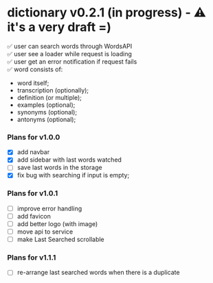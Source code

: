# dictionary v0.2.1 (in progress) - ⚠️ it's a very draft =)

✅ user can search words through WordsAPI <br/>
✅ user see a loader while request is loading <br/>
✅ user get an error notification if request fails <br/>
✅ word consists of:

* word itself;
* transcription (optionally);
* definition (or multiple);
* examples (optional);
* synonyms (optional);
* antonyms (optional);

### Plans for v1.0.0
- [x] add navbar
- [x] add sidebar with last words watched
- [ ] save last words in the storage
- [x] fix bug with searching if input is empty;

### Plans for v1.0.1
- [ ] improve error handling
- [ ] add favicon
- [ ] add better logo (with image)
- [ ] move api to service
- [ ] make Last Searched scrollable

### Plans for v1.1.1
- [ ] re-arrange last searched words when there is a duplicate
